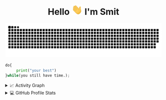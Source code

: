 <div align="center">
<h1 align="center">Hello <img width="35" src="https://github.com/SmitDasadia/SmitDasadia/blob/main/resources/img/waving.gif"> I'm Smit</h1>
</div>

<div align="center">
  <img  src="https://github.com/SmitDasadia/SmitDasadia/blob/main/resources/img/snake.svg"
       alt="snake" /></a>
</div>

```python
do{  
     print("your best") 
}while(you still have time.); 

```

<details>
  <summary>📈 Activity Graph</summary>
  <br/>
  <h2 align="center"> My Activity </h2>
  <img alt="Smit Activity Graph" src="https://activity-graph.herokuapp.com/graph/?username=SmitDasadia&bg_color=000&color=fff&line=00E676&point=fff&hide_border=true" /></a>
</details>

<details> 
  <summary>💻 GitHub Profile Stats</summary>
  <div>
    <h2 align="center"> 📊 Github stats </h2>
      <br/>
        <p align="center">
          <img src="https://github-readme-stats.vercel.app/api/top-langs/?username=SmitDasadia&langs_count=6&theme=gruvbox&layout=compact&hide_border=true" alt="SmitDasadia :: Top Langs" /></a>
        </p>
        <p align="center">
          <img width="49.5%" src="https://github-readme-stats.vercel.app/api?username=SmitDasadia&show_icons=true&theme=gruvbox&hide_border=true" />
          <img width="49.5%" src="https://github-readme-streak-stats.herokuapp.com/?user=SmitDasadia&theme=gruvbox&hide_border=true" />
          </a>
       </p>
     <br>
  </div>    
  <div>
    [![An image of @firebasegoogle's Holopin badges, which is a link to view their full Holopin profile](https://holopin.me/firebasegoogle)](https://holopin.io/@firebasegoogle)
  </div>
  
</details>








